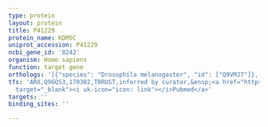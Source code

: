 ```yaml
---
type: protein
layout: protein
title: P41229
protein_name: KDM5C
uniprot_accession: P41229
ncbi_gene_id: '8242'
organism: Homo sapiens
function: target gene
orthologs: '[{"species": "Drosophila melanogaster", "id": ["Q9VMJ7"]}, {"species": "Mus musculus", "id": ["<a href=\"/protein/p41230\">P41230</a>"]}, {"species": "Rattus norvegicus", "id": ["A0A0G2K897"]}]'
tfs: 'ARX,Q96QS3,170302,TRRUST,inferred by curator,&ensp;<a href="https://www.ncbi.nlm.nih.gov/pubmed/?term=23246292%5Buid%5D+OR+29087512%5Buid%5D"
  target="_blank"><i uk-icon="icon: link"></i>Pubmed</a>'
targets: ''
binding_sites: ''

---
```

